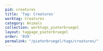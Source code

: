 ```yaml
---
pid: creatures
title: 'Tag: Creatures'
worktag: Creatures
category: Animals
collection: worktags_pieterbruegel
layout: tagpage_pieterbruegel
order: '039'
permalink: "/pieterbruegel/tags/creatures/"
---
```

